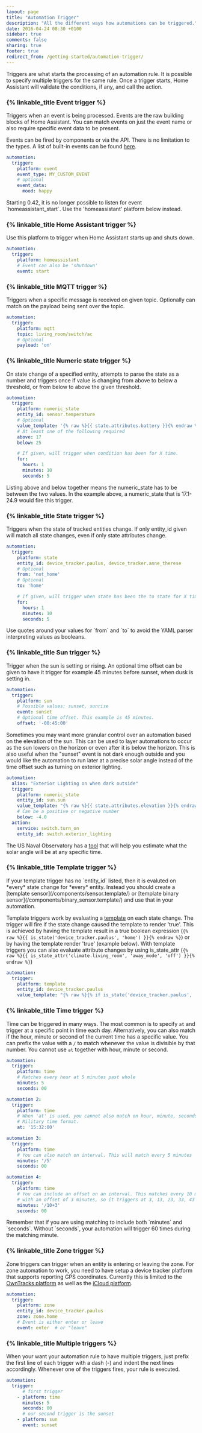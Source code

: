```yaml
---
layout: page
title: "Automation Trigger"
description: "All the different ways how automations can be triggered."
date: 2016-04-24 08:30 +0100
sidebar: true
comments: false
sharing: true
footer: true
redirect_from: /getting-started/automation-trigger/
---
```


Triggers are what starts the processing of an automation rule. It is possible to specify multiple triggers for the same rule. Once a trigger starts, Home Assistant will validate the conditions, if any, and call the action.

### {% linkable_title Event trigger %}
Triggers when an event is being processed. Events are the raw building blocks of Home Assistant. You can match events on just the event name or also require specific event data to be present.

Events can be fired by components or via the API. There is no limitation to the types. A list of built-in events can be found [here](/docs/configuration/events/).

```yaml
automation:
  trigger:
    platform: event
    event_type: MY_CUSTOM_EVENT
    # optional
    event_data:
      mood: happy
```

<p class='note warning'>
  Starting 0.42, it is no longer possible to listen for event `homeassistant_start`. Use the 'homeassistant' platform below instead.
</p>

### {% linkable_title Home Assistant trigger %}

Use this platform to trigger when Home Assistant starts up and shuts down.

```yaml
automation:
  trigger:
    platform: homeassistant
    # Event can also be 'shutdown'
    event: start
```

### {% linkable_title MQTT trigger %}
Triggers when a specific message is received on given topic. Optionally can match on the payload being sent over the topic.

```yaml
automation:
  trigger:
    platform: mqtt
    topic: living_room/switch/ac
    # Optional
    payload: 'on'
```

### {% linkable_title Numeric state trigger %}
On state change of a specified entity, attempts to parse the state as a number and triggers once if value is changing from above to below a threshold, or from below to above the given threshold.

```yaml
automation:
  trigger:
    platform: numeric_state
    entity_id: sensor.temperature
    # Optional
    value_template: '{% raw %}{{ state.attributes.battery }}{% endraw %}'
    # At least one of the following required
    above: 17
    below: 25

    # If given, will trigger when condition has been for X time.
    for:
      hours: 1
      minutes: 10
      seconds: 5
```

<p class='note'>
Listing above and below together means the numeric_state has to be between the two values.
In the example above, a numeric_state that is 17.1-24.9 would fire this trigger.
</p>

### {% linkable_title State trigger %}

Triggers when the state of tracked entities change. If only entity_id given will match all state changes, even if only state attributes change.

```yaml
automation:
  trigger:
    platform: state
    entity_id: device_tracker.paulus, device_tracker.anne_therese
    # Optional
    from: 'not_home'
    # Optional
    to: 'home'

    # If given, will trigger when state has been the to state for X time.
    for:
      hours: 1
      minutes: 10
      seconds: 5
```

<p class='note warning'>
  Use quotes around your values for `from` and `to` to avoid the YAML parser interpreting values as booleans.
</p>

### {% linkable_title Sun trigger %}
Trigger when the sun is setting or rising. An optional time offset can be given to have it trigger for example 45 minutes before sunset, when dusk is setting in.

```yaml
automation:
  trigger:
    platform: sun
    # Possible values: sunset, sunrise
    event: sunset
    # Optional time offset. This example is 45 minutes.
    offset: '-00:45:00'
```

Sometimes you may want more granular control over an automation based on the elevation of the sun. This can be used to layer automations to occur as the sun lowers on the horizon or even after it is below the horizon. This is also useful when the "sunset" event is not dark enough outside and you would like the automation to run later at a precise solar angle instead of the time offset such as turning on exterior lighting. 

```yaml
automation:
  alias: "Exterior Lighting on when dark outside"
  trigger:
    platform: numeric_state
    entity_id: sun.sun
    value_template: "{% raw %}{{ state.attributes.elevation }}{% endraw %}"
    # Can be a positive or negative number
    below: -4.0
  action:
    service: switch.turn_on
    entity_id: switch.exterior_lighting
```
The US Naval Observatory has a [tool](http://aa.usno.navy.mil/data/docs/AltAz.php) that will help you estimate what the solar angle will be at any specific time.

### {% linkable_title Template trigger %}

<p class='note warning'>
  If your template trigger has no `entity_id` listed, then it is evaluted on *every* state change for *every* entity. Instead you should create a [template sensor](/components/sensor.template/) or [template binary sensor](/components/binary_sensor.template/) and use that in your automation.
</p>

Template triggers work by evaluating a [template] on each state change. The trigger will fire if the state change caused the template to render 'true'. This is achieved by having the template result in a true boolean expression (`{% raw %}{{ is_state('device_tracker.paulus', 'home') }}{% endraw %}`) or by having the template render 'true' (example below).
With template triggers you can also evaluate attribute changes by using is_state_attr (`{% raw %}{{ is_state_attr('climate.living_room', 'away_mode', 'off') }}{% endraw %}`)

```yaml
automation:
  trigger:
    platform: template
    entity_id: device_tracker.paulus
    value_template: "{% raw %}{% if is_state('device_tracker.paulus', 'home') %}true{% endif %}{% endraw %}"
```

[template]: /docs/configuration/templating/

### {% linkable_title Time trigger %}

Time can be triggered in many ways. The most common is to specify `at` and trigger at a specific point in time each day. Alternatively, you can also match if the hour, minute or second of the current time has a specific value. You can prefix the value with a `/` to match whenever the value is divisible by that number. You cannot use `at` together with hour, minute or second.

```yaml
automation:
  trigger:
    platform: time
    # Matches every hour at 5 minutes past whole
    minutes: 5
    seconds: 00

automation 2:
  trigger:
    platform: time
    # When 'at' is used, you cannot also match on hour, minute, seconds.
    # Military time format.
    at: '15:32:00'

automation 3:
  trigger:
    platform: time
    # You can also match on interval. This will match every 5 minutes
    minutes: '/5'
    seconds: 00

automation 4:
  trigger:
    platform: time
    # You can include an offset on an interval. This matches every 10 minutes
    # with an offset of 3 minutes, so it triggers at 3, 13, 23, 33, 43 and 53
    minutes: '/10+3'
    seconds: 00
```
<p class='note warning'>
  Remember that if you are using matching to include both `minutes` and `seconds`.  Without `seconds`, your automation will trigger 60 times during the matching minute. 
</p>

### {% linkable_title Zone trigger %}

Zone triggers can trigger when an entity is entering or leaving the zone. For zone automation to work, you need to have setup a device tracker platform that supports reporting GPS coordinates. Currently this is limited to the [OwnTracks platform](/components/device_tracker.owntracks/) as well as the [iCloud platform](/components/device_tracker.icloud/).

```yaml
automation:
  trigger:
    platform: zone
    entity_id: device_tracker.paulus
    zone: zone.home
    # Event is either enter or leave
    event: enter  # or "leave"
```


### {% linkable_title Multiple triggers %}

When your want your automation rule to have multiple triggers, just prefix the first line of each trigger with a dash (-) and indent the next lines accordingly. Whenever one of the triggers fires, your rule is executed.

```yaml
automation:
  trigger:
      # first trigger
    - platform: time
      minutes: 5
      seconds: 00
      # our second trigger is the sunset
    - platform: sun
      event: sunset
```

